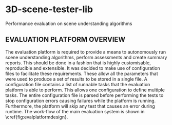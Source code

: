 # 3D-scene-tester-lib
Performance evaluation on scene understanding algorithms

## EVALUATION PLATFORM OVERVIEW
The evaluation platform is required to provide a means to autonomously run scene understanding algorithms, perform assessments and create summary reports. This should be done in a fashion that is highly customisable, reproducible and extensible. It was decided to make use of configuration files to facilitate these requirements. These allow all the parameters that were used to produce a set of results to be stored in a single file. A configuration file contains a list of runnable tasks that the evaluation platform is able to perform. This allows one configuration to define multiple tasks. The entire configuration file is parsed before performing the tests to stop configuration errors causing failures while the platform is running. Furthermore, the platform will skip any test that causes an error during runtime. The work-flow of the main evaluation system is shown in \cref{fig:evalplatformdesign}.
